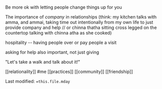 Be more ok with letting people change things up for you

The importance of _company_ in relationships (think: my kitchen talks with amma, and ammai, taking time out intentionally from my own life to just provide company and help // or chinna thatha sitting cross legged on the countertop talking with chinna atha as she cooked)
 
hospitality -- having people over or pay people a visit

asking for help also important, not just giving 

"Let's take a walk and talk about it!"



[[relationality]]
#me
[[practices]]
[[community]]
[[friendship]]


Last modified: `=this.file.mday`